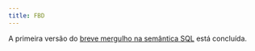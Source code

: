 ```yaml
---
title: FBD
---
```

A primeira versão do [breve mergulho na semântica SQL](frentes/academia/fbd/sql) está concluída.
